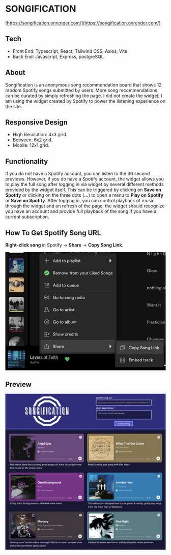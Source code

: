 # SONGIFICATION
[https://songification.onrender.com/](https://songification.onrender.com/)

## Tech

- Front End: Typescript, React, Tailwind CSS, Axios, Vite
- Back End: Javascript, Express, postgreSQL

## About

Songification is an anonymous song recommendation board that shows 12 random Spotify songs submitted by users. More song recommendations can be curated by simply refreshing the page. I did not create the widget; I am using the widget created by Spotify to power the listening experience on the site.

## Responsive Design

- High Resolution: 4x3 grid.
- Between: 6x2 grid.
- Mobile: 12x1 grid.

## Functionality

If you do not have a Spotify account, you can listen to the 30 second previews. However, if you do have a Spotify account, the widget allows you to play the full song after logging in via widget by several different methods provided by the widget itself. This can be triggered by clicking on **Save on Spotify** or clicking on the three dots (**...**) to open a menu to **Play on Spotify** or **Save on Spotify**. After logging in, you can control playback of music through the widget and on refresh of the page, the widget should recognize you have an account and provide full playback of the song if you have a current subscription.

## How To Get Spotify Song URL

**Right-click song** in Spotify -> **Share** -> **Copy Song Link**.

<img src="./client/public/howto.png" alt="drawing" width="600"/>

## Preview

<img src="./client/public/preview.png" alt="drawing" width="600"/>
